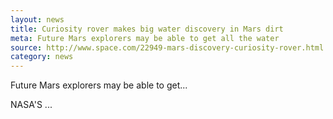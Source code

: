 ```yaml
---
layout: news
title: Curiosity rover makes big water discovery in Mars dirt
meta: Future Mars explorers may be able to get all the water
source: http://www.space.com/22949-mars-discovery-curiosity-rover.html
category: news
---
```


Future Mars explorers may be able to get...

NASA'S ...